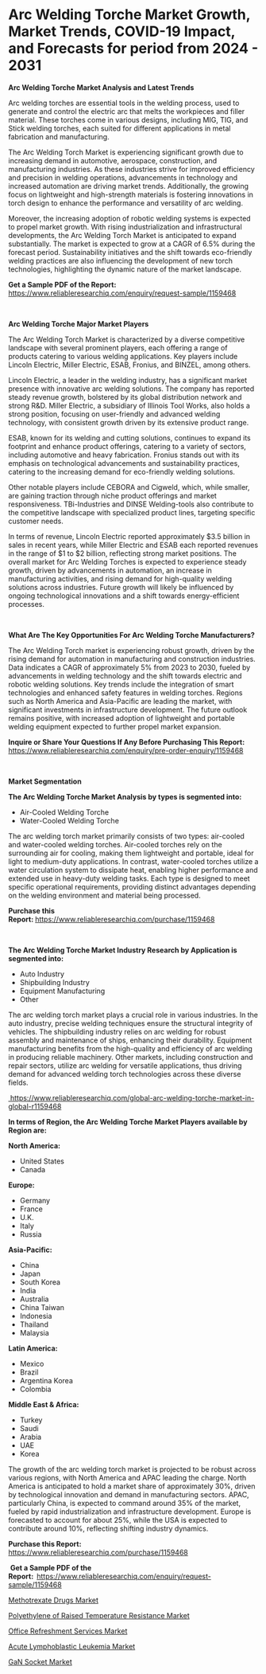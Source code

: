 <p><h1>Arc Welding Torche Market Growth, Market Trends, COVID-19 Impact, and Forecasts for period from 2024 - 2031</h1></p><p><strong>Arc Welding Torche Market Analysis and Latest Trends</strong></p>
<p><p>Arc welding torches are essential tools in the welding process, used to generate and control the electric arc that melts the workpieces and filler material. These torches come in various designs, including MIG, TIG, and Stick welding torches, each suited for different applications in metal fabrication and manufacturing. </p><p>The Arc Welding Torch Market is experiencing significant growth due to increasing demand in automotive, aerospace, construction, and manufacturing industries. As these industries strive for improved efficiency and precision in welding operations, advancements in technology and increased automation are driving market trends. Additionally, the growing focus on lightweight and high-strength materials is fostering innovations in torch design to enhance the performance and versatility of arc welding.</p><p>Moreover, the increasing adoption of robotic welding systems is expected to propel market growth. With rising industrialization and infrastructural developments, the Arc Welding Torch Market is anticipated to expand substantially. The market is expected to grow at a CAGR of 6.5% during the forecast period. Sustainability initiatives and the shift towards eco-friendly welding practices are also influencing the development of new torch technologies, highlighting the dynamic nature of the market landscape.</p></p>
<p><strong>Get a Sample PDF of the Report:&nbsp;</strong> <a href="https://www.reliableresearchiq.com/enquiry/request-sample/1159468?utm_campaign=103&utm_medium=2&utm_source=Github&utm_content=ia&utm_term=05122024&utm_id=arc-welding-torche">https://www.reliableresearchiq.com/enquiry/request-sample/1159468</a></p>
<p>&nbsp;</p>
<p><strong>Arc Welding Torche Major Market Players</strong></p>
<p><p>The Arc Welding Torch Market is characterized by a diverse competitive landscape with several prominent players, each offering a range of products catering to various welding applications. Key players include Lincoln Electric, Miller Electric, ESAB, Fronius, and BINZEL, among others. </p><p>Lincoln Electric, a leader in the welding industry, has a significant market presence with innovative arc welding solutions. The company has reported steady revenue growth, bolstered by its global distribution network and strong R&D. Miller Electric, a subsidiary of Illinois Tool Works, also holds a strong position, focusing on user-friendly and advanced welding technology, with consistent growth driven by its extensive product range.</p><p>ESAB, known for its welding and cutting solutions, continues to expand its footprint and enhance product offerings, catering to a variety of sectors, including automotive and heavy fabrication. Fronius stands out with its emphasis on technological advancements and sustainability practices, catering to the increasing demand for eco-friendly welding solutions. </p><p>Other notable players include CEBORA and Cigweld, which, while smaller, are gaining traction through niche product offerings and market responsiveness. TBi-Industries and DINSE Welding-tools also contribute to the competitive landscape with specialized product lines, targeting specific customer needs.</p><p>In terms of revenue, Lincoln Electric reported approximately $3.5 billion in sales in recent years, while Miller Electric and ESAB each reported revenues in the range of $1 to $2 billion, reflecting strong market positions. The overall market for Arc Welding Torches is expected to experience steady growth, driven by advancements in automation, an increase in manufacturing activities, and rising demand for high-quality welding solutions across industries. Future growth will likely be influenced by ongoing technological innovations and a shift towards energy-efficient processes.</p></p>
<p>&nbsp;</p>
<p><strong>What Are The Key Opportunities For Arc Welding Torche Manufacturers?</strong></p>
<p><p>The Arc Welding Torch market is experiencing robust growth, driven by the rising demand for automation in manufacturing and construction industries. Data indicates a CAGR of approximately 5% from 2023 to 2030, fueled by advancements in welding technology and the shift towards electric and robotic welding solutions. Key trends include the integration of smart technologies and enhanced safety features in welding torches. Regions such as North America and Asia-Pacific are leading the market, with significant investments in infrastructure development. The future outlook remains positive, with increased adoption of lightweight and portable welding equipment expected to further propel market expansion.</p></p>
<p><strong>Inquire or Share Your Questions If Any Before Purchasing This Report:</strong> <a href="https://www.reliableresearchiq.com/enquiry/pre-order-enquiry/1159468?utm_campaign=103&utm_medium=2&utm_source=Github&utm_content=ia&utm_term=05122024&utm_id=arc-welding-torche">https://www.reliableresearchiq.com/enquiry/pre-order-enquiry/1159468</a></p>
<p>&nbsp;</p>
<p><strong>Market Segmentation</strong></p>
<p><strong>The Arc Welding Torche Market Analysis by types is segmented into:</strong></p>
<p><ul><li>Air-Cooled Welding Torche</li><li>Water-Cooled Welding Torche</li></ul></p>
<p><p>The arc welding torch market primarily consists of two types: air-cooled and water-cooled welding torches. Air-cooled torches rely on the surrounding air for cooling, making them lightweight and portable, ideal for light to medium-duty applications. In contrast, water-cooled torches utilize a water circulation system to dissipate heat, enabling higher performance and extended use in heavy-duty welding tasks. Each type is designed to meet specific operational requirements, providing distinct advantages depending on the welding environment and material being processed.</p></p>
<p><strong>Purchase this Report:&nbsp;</strong><a href="https://www.reliableresearchiq.com/purchase/1159468?utm_campaign=103&utm_medium=2&utm_source=Github&utm_content=ia&utm_term=05122024&utm_id=arc-welding-torche">https://www.reliableresearchiq.com/purchase/1159468</a></p>
<p>&nbsp;</p>
<p><strong>The Arc Welding Torche Market Industry Research by Application is segmented into:</strong></p>
<p><ul><li>Auto Industry</li><li>Shipbuilding Industry</li><li>Equipment Manufacturing</li><li>Other</li></ul></p>
<p><p>The arc welding torch market plays a crucial role in various industries. In the auto industry, precise welding techniques ensure the structural integrity of vehicles. The shipbuilding industry relies on arc welding for robust assembly and maintenance of ships, enhancing their durability. Equipment manufacturing benefits from the high-quality and efficiency of arc welding in producing reliable machinery. Other markets, including construction and repair sectors, utilize arc welding for versatile applications, thus driving demand for advanced welding torch technologies across these diverse fields.</p></p>
<p><a href="https://www.reliableresearchiq.com/global-arc-welding-torche-market-in-global-r1159468?utm_campaign=103&utm_medium=2&utm_source=Github&utm_content=ia&utm_term=05122024&utm_id=arc-welding-torche">&nbsp;https://www.reliableresearchiq.com/global-arc-welding-torche-market-in-global-r1159468</a></p>
<p><strong>In terms of Region, the Arc Welding Torche Market Players available by Region are:</strong></p>
<p>
    <p> <strong> North America: </strong>
        <ul>
            <li>United States</li>
            <li>Canada</li>
        </ul>
        </p> 
    <p> <strong> Europe: </strong>
        <ul>
            <li>Germany</li>
            <li>France</li>
            <li>U.K.</li>
            <li>Italy</li>
            <li>Russia</li>
        </ul>
        </p> 
    <p> <strong> Asia-Pacific: </strong>
        <ul>
            <li>China</li>
            <li>Japan</li>
            <li>South Korea</li>
            <li>India</li>
            <li>Australia</li>
            <li>China Taiwan</li>
            <li>Indonesia</li>
            <li>Thailand</li>
            <li>Malaysia</li>
        </ul>
        </p> 
    <p> <strong> Latin America: </strong>
        <ul>
            <li>Mexico</li>
            <li>Brazil</li>
            <li>Argentina Korea</li>
            <li>Colombia</li>
        </ul>
        </p> 
    <p> <strong> Middle East & Africa: </strong>
        <ul>
            <li>Turkey</li>
            <li>Saudi</li>
            <li>Arabia</li>
            <li>UAE</li>
            <li>Korea</li>
        </ul>
    </p>
    </p>
<p><p>The growth of the arc welding torch market is projected to be robust across various regions, with North America and APAC leading the charge. North America is anticipated to hold a market share of approximately 30%, driven by technological innovation and demand in manufacturing sectors. APAC, particularly China, is expected to command around 35% of the market, fueled by rapid industrialization and infrastructure development. Europe is forecasted to account for about 25%, while the USA is expected to contribute around 10%, reflecting shifting industry dynamics.</p></p>
<p><strong>Purchase this Report: </strong><a href="https://www.reliableresearchiq.com/purchase/1159468?utm_campaign=103&utm_medium=2&utm_source=Github&utm_content=ia&utm_term=05122024&utm_id=arc-welding-torche">https://www.reliableresearchiq.com/purchase/1159468</a></p>
<p>&nbsp;<strong>Get a Sample PDF of the Report:&nbsp;&nbsp;</strong><a href="https://www.reliableresearchiq.com/enquiry/request-sample/1159468?utm_campaign=103&utm_medium=2&utm_source=Github&utm_content=ia&utm_term=05122024&utm_id=arc-welding-torche">https://www.reliableresearchiq.com/enquiry/request-sample/1159468</a></p>
<p><strong></strong></p>
<p><p><a href="https://www.linkedin.com/pulse/methotrexate-drugs-industry-research-covering-multiple-t0mpe?utm_campaign=103&utm_medium=2&utm_source=Github&utm_content=ia&utm_term=05122024&utm_id=arc-welding-torche">Methotrexate Drugs Market</a></p><p><a href="https://www.linkedin.com/pulse/why-polyethylene-raised-temperature-resistance-market-rise-asnje?utm_campaign=103&utm_medium=2&utm_source=Github&utm_content=ia&utm_term=05122024&utm_id=arc-welding-torche">Polyethylene of Raised Temperature Resistance Market</a></p><p><a href="https://issuu.com/reportprime-2/docs/office-refreshment-services-market-size-2030.pptx?utm_campaign=103&utm_medium=2&utm_source=Github&utm_content=ia&utm_term=05122024&utm_id=arc-welding-torche">Office Refreshment Services Market</a></p><p><a href="https://www.linkedin.com/pulse/size-acute-lymphoblastic-leukemia-marketindustry-trends-the42-khyke?utm_campaign=103&utm_medium=2&utm_source=Github&utm_content=ia&utm_term=05122024&utm_id=arc-welding-torche">Acute Lymphoblastic Leukemia Market</a></p><p><a href="https://issuu.com/reportprime-2/docs/gan-socket-market-size-2030.pptx?utm_campaign=103&utm_medium=2&utm_source=Github&utm_content=ia&utm_term=05122024&utm_id=arc-welding-torche">GaN Socket Market</a></p></p>